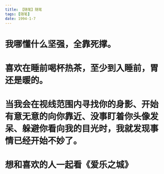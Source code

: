 ```yaml
---
title: 【随笔】随笔
tags: [随笔]
date: 1994-1-7
---
```


# 我哪懂什么坚强，全靠死撑。

# 喜欢在睡前喝杯热茶，至少到入睡前，胃还是暖的。

# 当我会在视线范围内寻找你的身影、开始有意无意的向你靠近、没事盯着你头像发呆、躲避你看向我的目光时，我就发现事情已经开始不妙了。

# 想和喜欢的人一起看《爱乐之城》